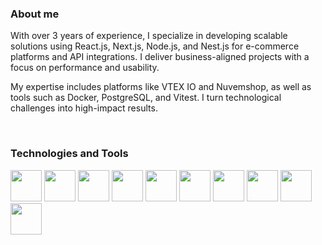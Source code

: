 ### About me

With over 3 years of experience, I specialize in developing scalable solutions using React.js, Next.js, Node.js, and Nest.js for e-commerce platforms and API integrations. I deliver business-aligned projects with a focus on performance and usability.

My expertise includes platforms like VTEX IO and Nuvemshop, as well as tools such as Docker, PostgreSQL, and Vitest. I turn technological challenges into high-impact results.

<br>

<h3>Technologies and Tools</h3>

<div>
  <a href="https://react.dev/"><img src="https://cdn.jsdelivr.net/gh/devicons/devicon@latest/icons/react/react-original.svg" width="50px" height="50px" /></a>
  <a href="https://nextjs.org/"><img src="https://cdn.jsdelivr.net/gh/devicons/devicon@latest/icons/nextjs/nextjs-original.svg" width="50px" height="50px" /></a>
  <a href="https://nodejs.org/en"><img src="https://cdn.jsdelivr.net/gh/devicons/devicon@latest/icons/nodejs/nodejs-original.svg" width="50px" height="50px" /></a>
  <a href="https://nestjs.com/"><img src="https://cdn.jsdelivr.net/gh/devicons/devicon@latest/icons/nestjs/nestjs-plain.svg" width="50px" height="50px" /></a>
  <a href="https://www.typescriptlang.org/"><img src="https://cdn.jsdelivr.net/gh/devicons/devicon@latest/icons/typescript/typescript-original.svg" width="50px" height="50px" /></a>
  <a href="https://developer.mozilla.org/en-US/docs/Web/JavaScript"><img src="https://cdn.jsdelivr.net/gh/devicons/devicon@latest/icons/javascript/javascript-original.svg" width="50px" height="50px" /></a>
  <a href="https://vitest.dev/"><img src="https://cdn.jsdelivr.net/gh/devicons/devicon@latest/icons/vitest/vitest-original.svg" width="50px" height="50px" /></a>
  <a href="https://www.docker.com/"><img src="https://cdn.jsdelivr.net/gh/devicons/devicon@latest/icons/docker/docker-original.svg" width="50px" height="50px" /></a>
  <a href="https://www.postgresql.org/"><img src="https://cdn.jsdelivr.net/gh/devicons/devicon@latest/icons/postgresql/postgresql-original.svg" width="50px" height="50px" /></a>
  <a href="https://www.sqlite.org/"><img src="https://cdn.jsdelivr.net/gh/devicons/devicon@latest/icons/sqlite/sqlite-original.svg" width="50px" height="50px" /></a>
</div>
